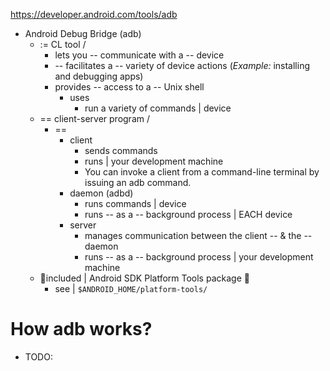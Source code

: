 https://developer.android.com/tools/adb

* Android Debug Bridge (adb)
  * := CL tool /
    * lets you -- communicate with a -- device 
    * -- facilitates a -- variety of device actions (_Example:_ installing and debugging apps) 
    * provides -- access to a -- Unix shell
      * uses
        * run a variety of commands | device 
  * == client-server program /
    * == 
      * client
        * sends commands
        * runs | your development machine
        * You can invoke a client from a command-line terminal by issuing an adb command.
      * daemon (adbd)
        * runs commands | device
        * runs -- as a -- background process | EACH device
      * server
        * manages communication between the client -- & the -- daemon
        * runs -- as a -- background process | your development machine
  * 👀included | Android SDK Platform Tools package 👀
    * see | `$ANDROID_HOME/platform-tools/`

# How adb works?
* TODO: